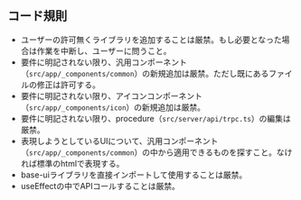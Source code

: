 ## コード規則

- ユーザーの許可無くライブラリを追加することは厳禁。もし必要となった場合は作業を中断し、ユーザーに問うこと。
- 要件に明記されない限り、汎用コンポーネント（`src/app/_components/common`）の新規追加は厳禁。ただし既にあるファイルの修正は許可する。
- 要件に明記されない限り、アイコンコンポーネント（`src/app/_components/icon`）の新規追加は厳禁。
- 要件に明記されない限り、procedure（`src/server/api/trpc.ts`）の編集は厳禁。
- 表現しようとしているUIについて、汎用コンポーネント（`src/app/_components/common`）の中から適用できるものを探すこと。なければ標準のhtmlで表現する。
- base-uiライブラリを直接インポートして使用することは厳禁。
- useEffectの中でAPIコールすることは厳禁。
